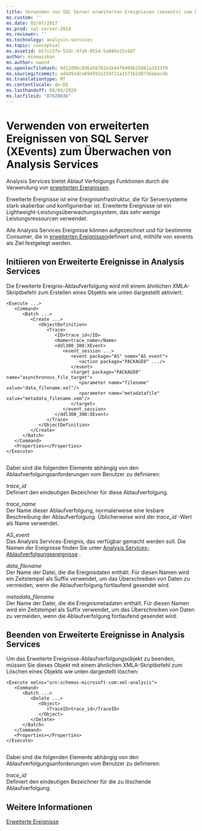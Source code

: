 ```yaml
---
title: Verwenden von SQL Server erweiterten Ereignissen (xevents) zum Überwachen von Analysis Services | Microsoft-Dokumentation
ms.custom: ''
ms.date: 03/07/2017
ms.prod: sql-server-2014
ms.reviewer: ''
ms.technology: analysis-services
ms.topic: conceptual
ms.assetid: b57cc2fe-52dc-4fa9-8554-5a866e25c6d7
author: minewiskan
ms.author: owend
ms.openlocfilehash: 9d12d9bc8d6a56702e1b44f8404b25681a1033f0
ms.sourcegitcommit: ad4d92dce894592a259721a1571b1d8736abacdb
ms.translationtype: MT
ms.contentlocale: de-DE
ms.lasthandoff: 08/04/2020
ms.locfileid: "87620036"
---
```

# <a name="use-sql-server-extended-events-xevents-to-monitor-analysis-services"></a>Verwenden von erweiterten Ereignissen von SQL Server (XEvents) zum Überwachen von Analysis Services
  Analysis Services bietet Ablauf Verfolgungs Funktionen durch die Verwendung von [erweiterten Ereignissen](../../relational-databases/extended-events/extended-events.md).  
  
 Erweiterte Ereignisse ist eine Ereignisinfrastruktur, die für Serversysteme stark skalierbar und konfigurierbar ist. Erweiterte Ereignisse ist ein Lightweight-Leistungsüberwachungssystem, das sehr wenige Leistungsressourcen verwendet.  
  
 Alle Analysis Services Ereignisse können aufgezeichnet und für bestimmte Consumer, die in [erweiterten Ereignissen](../../relational-databases/extended-events/extended-events.md)definiert sind, mithilfe von xevents als Ziel festgelegt werden.  
  
## <a name="initiating-extended-events-in-analysis-services"></a>Initiieren von Erweiterte Ereignisse in Analysis Services  
 Die Erweiterte Ereignis-Ablaufverfolgung wird mit einem ähnlichen XMLA-Skriptbefehl zum Erstellen eines Objekts wie unten dargestellt aktiviert:  
  
```  
<Execute ...>  
   <Command>  
      <Batch ...>  
         <Create ...>  
            <ObjectDefinition>  
               <Trace>  
                  <ID>trace_id</ID>  
                  <Name>trace_name</Name>  
                  <ddl300_300:XEvent>  
                     <event_session ...>  
                        <event package="AS" name="AS_event">  
                           <action package="PACKAGE0" .../>  
                        </event>  
                        <target package="PACKAGE0" name="asynchronous_file_target">  
                           <parameter name="filename" value="data_filename.xel"/>  
                           <parameter name="metadatafile" value="metadata_filename.xem"/>  
                        </target>  
                     </event_session>  
                  </ddl300_300:XEvent>  
               </Trace>  
            </ObjectDefinition>  
         </Create>  
      </Batch>  
   </Command>  
   <Properties></Properties>  
</Execute>  
  
```  
  
 Dabei sind die folgenden Elemente abhängig von den Ablaufverfolgungsanforderungen vom Benutzer zu definieren:  
  
 *trace_id*  
 Definiert den eindeutigen Bezeichner für diese Ablaufverfolgung.  
  
 *trace_name*  
 Der Name dieser Ablaufverfolgung, normalerweise eine lesbare Beschreibung der Ablaufverfolgung. Üblicherweise wird der *trace_id* -Wert als Name verwendet.  
  
 *AS_event*  
 Das Analysis Services-Ereignis, das verfügbar gemacht werden soll. Die Namen der Ereignisse finden Sie unter [Analysis Services-Ablaufverfolgungsereignisse](https://docs.microsoft.com/bi-reference/trace-events/analysis-services-trace-events) .  
  
 *data_filename*  
 Der Name der Datei, die die Ereignisdaten enthält. Für diesen Namen wird ein Zeitstempel als Suffix verwendet, um das Überschreiben von Daten zu vermeiden, wenn die Ablaufverfolgung fortlaufend gesendet wird.  
  
 *metadata_filename*  
 Der Name der Datei, die die Ereignismetadaten enthält. Für diesen Namen wird ein Zeitstempel als Suffix verwendet, um das Überschreiben von Daten zu vermeiden, wenn die Ablaufverfolgung fortlaufend gesendet wird.  
  
## <a name="stopping-extended-events-in-analysis-services"></a>Beenden von Erweiterte Ereignisse in Analysis Services  
 Um das Erweiterte Ereignisse-Ablaufverfolgungsobjekt zu beenden, müssen Sie dieses Objekt mit einem ähnlichen XMLA-Skriptbefehl zum Löschen eines Objekts wie unten dargestellt löschen:  
  
```  
<Execute xmlns="urn:schemas-microsoft-com:xml-analysis">  
   <Command>  
      <Batch ...>  
         <Delete ...>  
            <Object>  
               <TraceID>trace_id</TraceID>  
            </Object>  
         </Delete>  
      </Batch>  
   </Command>  
   <Properties></Properties>  
</Execute>  
  
```  
  
 Dabei sind die folgenden Elemente abhängig von den Ablaufverfolgungsanforderungen vom Benutzer zu definieren:  
  
 *trace_id*  
 Definiert den eindeutigen Bezeichner für die zu löschende Ablaufverfolgung.  
  
## <a name="see-also"></a>Weitere Informationen  
 [Erweiterte Ereignisse](../../relational-databases/extended-events/extended-events.md)  
  
  
